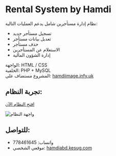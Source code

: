 # Rental System by Hamdi

نظام إدارة مستأجرين شامل يدعم العمليات التالية:

- تسجيل مستأجر جديد  
- تعديل بيانات مستأجر  
- حذف مستأجر  
- الاستعلام عن المستأجرين  
- إدارة الشؤون المالية  

الواجهة: HTML / CSS  
الخلفية: PHP + MySQL  
المشروع مستضاف على: [hamdiimage.infy.uk](https://hamdiimage.infy.uk/FilePHP2/)

## تجربة النظام:

[افتح النظام الآن](https://hamdiabd.github.io/Rental-system/)

![واجهة النظام]([https://hamdiabd.kesug.com/Hamdi-soft.png](https://hamdiabd.kesug.com/Hamdi-soft.png))

## للتواصل:

- واتساب: 778461645
- موقعي الشخصي: [hamdiabd.kesug.com](https://hamdiabd.kesug.com)
